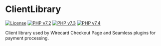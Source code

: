 # ClientLibrary

[![License](https://img.shields.io/badge/license-GPLv2-blue.svg)](https://raw.githubusercontent.com/wirecard/ClientLibrary/master/LICENSE)
[![PHP v7.2](https://img.shields.io/badge/php-v7.2-yellow.svg)](http://www.php.net)
[![PHP v7.3](https://img.shields.io/badge/php-v7.3-yellow.svg)](http://www.php.net)
[![PHP v7.4](https://img.shields.io/badge/php-v7.4-yellow.svg)](http://www.php.net)

Client library used by Wirecard Checkout Page and Seamless plugins for payment processing.

